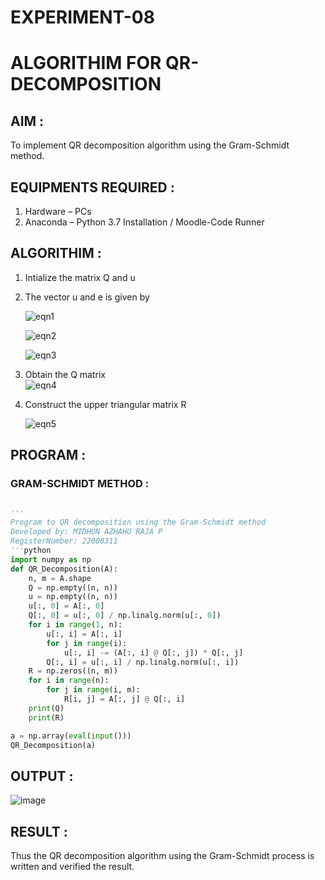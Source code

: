 # EXPERIMENT-08
# ALGORITHIM FOR QR-DECOMPOSITION
## AIM :

To implement QR decomposition algorithm using the Gram-Schmidt method.

## EQUIPMENTS REQUIRED :
1.	Hardware – PCs
2.	Anaconda – Python 3.7 Installation / Moodle-Code Runner
## ALGORITHIM :

1.	Intialize the matrix Q and u
2.	The vector u and e is given by

    ![eqn1](./ex4.jpg)

    ![eqn2](./ex6.jpg)

    ![eqn3](./ex3.jpg)

3.	Obtain the Q matrix   
      ![eqn4](./ex1.jpg)
4.	Construct the upper triangular matrix R

      ![eqn5](./ex2.jpg)



## PROGRAM :
### GRAM-SCHMIDT METHOD :
```python

''' 
Program to QR decomposition using the Gram-Schmidt method
Developed by: MIDHUN AZHAHU RAJA P
RegisterNumber: 22008311
'''python
import numpy as np
def QR_Decomposition(A):
    n, m = A.shape
    Q = np.empty((n, n))
    u = np.empty((n, n))
    u[:, 0] = A[:, 0]
    Q[:, 0] = u[:, 0] / np.linalg.norm(u[:, 0])
    for i in range(1, n):
        u[:, i] = A[:, i]
        for j in range(i):
            u[:, i] -= (A[:, i] @ Q[:, j]) * Q[:, j]
        Q[:, i] = u[:, i] / np.linalg.norm(u[:, i])
    R = np.zeros((n, m))
    for i in range(n):
        for j in range(i, m):
            R[i, j] = A[:, j] @ Q[:, i]
    print(Q)
    print(R)

a = np.array(eval(input()))
QR_Decomposition(a) 
```

## OUTPUT :

![image](https://user-images.githubusercontent.com/118054670/214362153-03f576a9-fe65-4b1c-8521-84e98a49a16d.png)


## RESULT :

Thus the QR decomposition algorithm using the Gram-Schmidt process is written and verified the result.
